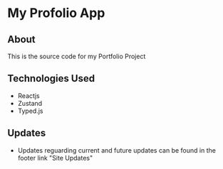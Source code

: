 # My Profolio App

## About

This is the source code for my Portfolio Project

## Technologies Used

- Reactjs
- Zustand
- Typed.js

## Updates

- Updates reguarding current and future updates can be found in the footer link "Site Updates"
